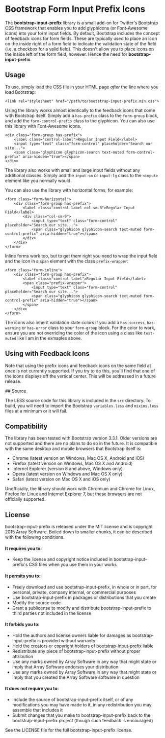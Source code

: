 # Bootstrap Form Input Prefix Icons

The **bootstrap-input-prefix** library is a small add-on for Twitter's Bootstrap CSS framework that enables you to add glyphicons (or Font-Awesome icons) into your form input fields. By default, Bootstrap includes the concept of feedback icons for form fields. These are typically used to place an icon on the inside right of a form field to indicate the validation state of the field (i.e. a checkbox for a valid field). This doesn't allow you to place icons on the inside left of the form field, however. Hence the need for **bootstrap-input-prefix**.

## Usage

To use, simply load the CSS file in your HTML page *after* the line where you load Bootstrap:

	<link rel="stylesheet" href="/path/to/bootstrap-input-prefix.min.css">

Using the library works almost identically to the feedback icons that come with Bootstrap itself. Simply add a `has-prefix` class to the `form-group` block, and add the `form-control-prefix` class to the glyphicon. You can also use this library with Font-Awesome icons.

	<div class="form-group has-prefix">
		<label class="control-label">Regular Input Field</label>
		<input type="text" class="form-control" placeholder="Search our site...">
		<span class="glyphicon glyphicon-search text-muted form-control-prefix" aria-hidden="true"></span>
	</div>

The library also works with small and large input fields without any additional classes. Simply add the `input-sm` or `input-lg` class to the `<input>` element like you normally would.

You can also use the library with horizontal forms, for example:

	<form class="form-horizontal">
		<div class="form-group has-prefix">
			<label class="control-label col-sm-3">Regular Input Field</label>
			<div class="col-sm-9">
				<input type="text" class="form-control" placeholder="Search our site...">
				<span class="glyphicon glyphicon-search text-muted form-control-prefix" aria-hidden="true"></span>            
			</div>
		</div>
	</form>

Inline forms work too, but to get them right you need to wrap the input field and the icon in a `span` element with the class `prefix-wrapper`:

	<form class="form-inline">
		<div class="form-group has-prefix">
			<label class="control-label">Regular Input Field</label>
			<span class="prefix-wrapper"> 
				<input type="text" class="form-control" placeholder="Search our site...">                
				<span class="glyphicon glyphicon-search text-muted form-control-prefix" aria-hidden="true"></span>
			</span>
		</div>
	</form>

The icons also inherit validation state colors if you add a `has-success`, `has-warning` or `has-error` class to your `form-group` block. For the color to work, ensure you are not overriding the color of the icon using a class like `text-muted` like I am in the exmaples above.

## Using with Feedback Icons

Note that using the prefix icons and feedback icons on the same field at once is not currently supported. If you try to do this, you'll find that one of the icons displays off the vertical center. This will be addressed in a future release.

## Source

The LESS source code for this library is included in the `src` directory. To build, you will need to import the Bootstrap `variables.less` and `mixins.less` files at a minimum or it will fail.

## Compatibility

The library has been tested with Bootstrap version 3.3.1. Older versions are not supported and there are no plans to do so in the future. It is compatible with the same desktop and mobile browsers that Bootstrap itself is:

* Chrome (latest version on Windows, Mac OS X, Android and iOS)
* Firefox (latest version on Windows, Mac OS X and Android)
* Internet Explorer (version 8 and above, Windows only)
* Opera (latest version on Windows and Mac OS X only)
* Safari (latest version on Mac OS X and iOS only)

Unofficially, the library should work with Chromium and Chrome for Linux, Firefox for Linux and Internet Explorer 7, but these browsers are not officially supported.

## License

bootstrap-input-prefix is released under the MIT license and is copyright 2015 Array Software. Boiled down to smaller chunks, it can be described with the following conditions.

#### It requires you to:
* Keep the license and copyright notice included in bootstrap-input-prefix's CSS files when you use them in your works

#### It permits you to:
* Freely download and use bootstrap-input-prefix, in whole or in part, for personal, private, company internal, or commercial purposes
* Use bootstrap-input-prefix in packages or distributions that you create
* Modify the source code
* Grant a sublicense to modify and distribute bootstrap-input-prefix to third parties not included in the license

#### It forbids you to:
* Hold the authors and license owners liable for damages as bootstrap-input-prefix is provided without warranty
* Hold the creators or copyright holders of bootstrap-input-prefix liable
* Redistribute any piece of bootstrap-input-prefix without proper attribution
* Use any marks owned by Array Software in any way that might state or imply that Array Software endorses your distribution
* Use any marks owned by Array Software in any way that might state or imply that you created the Array Software software in question

#### It does not require you to:
* Include the source of bootstrap-input-prefix itself, or of any modifications you may have made to it, in any redistribution you may assemble that includes it
* Submit changes that you make to bootstrap-input-prefix back to the bootstrap-input-prefix project (though such feedback is encouraged)

See the LICENSE file for the full bootstrap-input-prefix license.